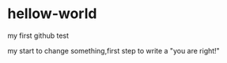 # hellow-world
my first github test

my start to change something,first step to write a "you are right!"
